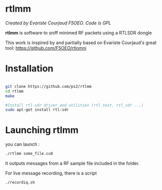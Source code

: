 # rtlmm

_Created by Evariste Courjaud F5OEO. Code is GPL_

**rtlmm** is software to sniff minimed RF packets using a RTLSDR dongle

This work is inspired by and partially based on Evariste Courjaud's great tool: https://github.com/F5OEO/rtlomni

# Installation
```sh

git clone https://github.com/ps2/rtlmm
cd rtlmm
make

#Install rtl-sdr driver and utilities (rtl_test, rtl_sdr ...)
sudo apt-get install rtl-sdr

```

# Launching rtlmm
you can launch :
```sh
./rtlmm some_file.cu8
```
It outputs messages from a RF sample file included in the folder.

For live message recording, there is a script
```sh
./recordiq.sh
```
